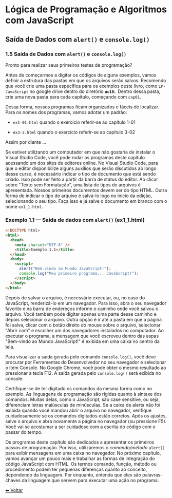 # Lógica de Programação e Algoritmos com JavaScript

## Saída de Dados com `alert()` e `console.log()`

### 1.5 Saída de Dados com `alert()` e `console.log()`

Pronto para realizar seus primeiros testes de programação?

Antes de começarmos a digitar os códigos de alguns exemplos, vamos definir a estrutura das pastas em que os arquivos serão salvos. Recomendo que você crie uma pasta específica para os exemplos deste livro, como `LP-JavaScript` no google drive dentro do diretório **`uc10`**:. Dentro dessa pasta, crie uma nova pasta para cada capítulo, começando com `cap01`.

Dessa forma, nossos programas ficam organizados e fáceis de localizar. Para os nomes dos programas, vamos adotar um padrão:

- `ex1-01.html` quando o exercício referir-se ao capítulo 1-01

- `ex3-2.html` quando o exercício referir-se ao capítulo 3-02

Assim por diante ...

Se estiver utilizando um computador em que não gostaria de instalar o Visual Studio Code, você pode rodar os programas deste capítulo acessando um dos sites de editores online. No Visual Studio Code, para que o editor disponibilize alguns auxílios que serão discutidos ao longo desse curso, é necessário indicar o tipo de documento que está sendo criado. Isso pode ser feito a partir da barra de status do editor. Ao clicar sobre "Texto sem Formatação", uma lista de tipos de arquivos é apresentada. Nossos primeiros documentos devem ser do tipo HTML. Outra forma de indicar o tipo do arquivo é salvá-lo logo no início da edição, selecionando o seu tipo. Faça isso e já salve o documento em branco com o nome `ex1_1.html`.

### Exemplo 1.1 — Saída de dados com `alert()` (ex1_1.html)

```html
<!DOCTYPE html>
<html>
  <head>
    <meta charset="UTF-8" />
    <title>Exemplo 1.1</title>
  </head>
  <body>
    <script>
      alert("Bem-vindo ao Mundo JavaScript!");
      console.log("Meu primeiro programa... JavaScript!");
    </script>
  </body>
</html>
```

Depois de salvar o arquivo, é necessário executar, ou, no caso do JavaScript, renderizá-lo em um navegador. Para isso, abra o seu navegador favorito e na barra de endereços informe o caminho onde você salvou o arquivo. Você também pode digitar apenas uma parte desse caminho e depois selecionar o arquivo. Outra opção é ir até a pasta em que a página foi salva, clicar com o botão direito do mouse sobre o arquivo, selecionar "Abrir com" e escolher um dos navegadores instalados no computador. Ao executar o programa, a mensagem que você escreveu dentro das aspas "Bem-vindo ao Mundo JavaScript!" é exibida em uma caixa no centro da tela.

Para visualizar a saída gerada pelo comando `console.log()`, você deve procurar por Ferramentas do Desenvolvedor no seu navegador e selecionar o item Console. No Google Chrome, você pode obter o mesmo resultado ao pressionar a tecla F12. A saída gerada pelo `console.log()` será exibida no console.

Certifique-se de ter digitado os comandos da mesma forma como no exemplo. As linguagens de programação são rígidas quanto à sintaxe dos comandos. Muitas delas, como o JavaScript, são case sensitive, ou seja, diferenciam letras maiúsculas de minúsculas. Se a caixa de alerta não foi exibida quando você mandou abrir o arquivo no navegador, verifique cuidadosamente se os comandos digitados estão corretos. Após os ajustes, salve o arquivo e abra novamente a página no navegador (ou pressione F5). Você vai se acostumar a ser cuidadoso com a escrita do código com o passar do tempo.

Os programas deste capítulo são dedicados a apresentar os primeiros passos de programação. Por isso, utilizaremos o _comando/método_ `alert()` para exibir mensagens em uma caixa no navegador. No próximo capítulo, vamos avançar um pouco mais e trabalhar as formas de integração do código JavaScript com HTML. Os termos comando, função, método ou procedimento podem ter pequenas diferenças quanto ao conceito, dependendo da linguagem. Por enquanto, entenda que eles são palavras-chaves da linguagem que servem para executar uma ação no programa.

[⬅ Voltar ](README.md)
